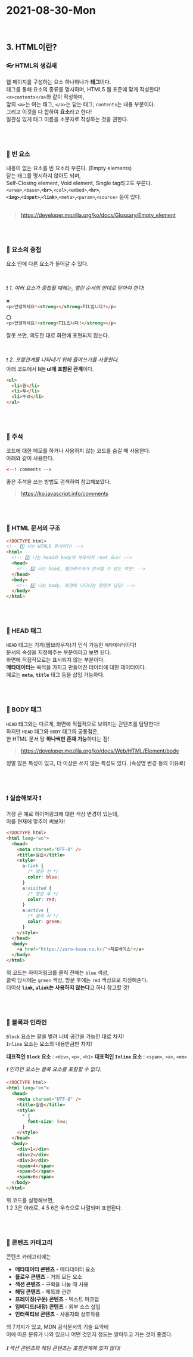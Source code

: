 # 2021-08-30-Mon

<br/>

## 3. HTML이란?

### 👓 HTML의 생김새

웹 페이지를 구성하는 요소 하나하나가 **태그**이다.  
태그를 통해 요소의 종류를 명시하며, HTML5 웹 표준에 맞게 작성한다!  
`<a>contents</a>`와 같이 작성하며,  
앞의 `<a>`는 여는 태그, `</a>`는 닫는 태그, `contents`는 내용 부분이다.  
그리고 이것을 다 합하여 **요소**라고 한다!  
일관성 있게 태그 이름을 소문자로 작성하는 것을 권한다.

<br/>
<br/>

### 🧣 빈 요소

내용이 없는 요소를 빈 요소라 부른다. (Empty elements)  
닫는 태그를 명시하지 않아도 되며,  
Self-Closing element, Void element, Single tag라고도 부른다.  
`<area>`,`<base>`,**`<br>`**,`<col>`,`<embed>`,**`<hr>`**,  
**`<img>`**,**`<input>`**,**`<link>`**,`<meta>`,`<param>`,`<source>` 등이 있다.  
<br/>

> https://developer.mozilla.org/ko/docs/Glossary/Empty_element

<br/>
<br/>

### 🧢 요소의 중첩

요소 안에 다른 요소가 들어갈 수 있다.

<br/>

❗ _1. 여러 요소가 중첩될 때에는, 열린 순서의 반대로 닫아야 한다!_

```html
❌
<p>안녕하세요!<strong></strong>TIL입니다!</p>
```

```html
⭕
<p>안녕하세요!<strong>TIL입니다!</strong></p>
```

잘못 쓰면, 의도한 대로 화면에 표현되지 않는다.

<br/>

❗ _2. 포함관계를 나타내기 위해 들여쓰기를 사용한다._  
아래 코드에서 **li는 ul에 포함된 관계**이다.

```html
<ul>
  <li>원</li>
  <li>투</li>
  <li>뚜리</li>
</ul>
```

<br/>
<br/>

### 👘 주석

코드에 대한 메모를 하거나 사용하지 않는 코드를 숨길 때 사용한다.  
아래와 같이 사용한다.

```html
<--! comments -->
```

좋은 주석을 쓰는 방법도 검색하여 참고해보았다.

> https://ko.javascript.info/comments

<br/>
<br/>

### 🥿 HTML 문서의 구조

```html
<!DOCTYPE html>
<!-- 1️⃣ 나는 HTML5 문서이다! -->
<html>
  <!-- 2️⃣ 나는 head와 body의 부모이자 root 요소! -->
  <head>
    <!-- 3️⃣ 나는 head, 웹브라우저가 인식할 수 있는 부분! -->
  </head>
  <body>
    <!-- 4️⃣ 나는 body, 화면에 나타나는 콘텐츠 담당! -->
  </body>
</html>
```

<br/>
<br/>

### 👔 HEAD 태그

`HEAD` 태그는 기계(웹브라우저)가 인식 가능한 `메타데이터`이다!  
문서의 속성을 지정해주는 부분이라고 보면 된다.  
화면에 직접적으로는 표시되지 않는 부분이다.  
**메타데이터**는 목적을 가지고 만들어진 데이터에 대한 데이터이다.  
예로는 **`meta`**, **`title`** 태그 등을 삽입 가능하다.

<br/>
<br/>

### 🥽 BODY 태그

`HEAD` 태그와는 다르게, 화면에 직접적으로 보여지는 콘텐츠를 담당한다!  
하지만 `HEAD` 태그와 `BODY` 태그의 공통점은,  
한 HTML 문서 당 **하나씩만 존재 가능**하다는 점!

> https://developer.mozilla.org/ko/docs/Web/HTML/Element/body

정말 많은 특성이 있고, 더 이상은 쓰지 않는 특성도 있다. (속성명 변경 등의 이유로)

<br/>
<br/>

### ❗ 실습해보자 ❗

가장 큰 예로 하이퍼링크에 대한 색상 변경이 있는데,  
이를 현재에 맞추어 써보자!

```html
<!DOCTYPE html>
<html lang="en">
  <head>
    <meta charset="UTF-8" />
    <title>실습</title>
    <style>
      a:link {
        /* 방문 전 */
        color: blue;
      }
      a:visited {
        /* 방문 후 */
        color: red;
      }
      a:active {
        /* 클릭 시 */
        color: green;
      }
    </style>
  </head>
  <body>
    <a href="https://zero-base.co.kr/">제로베이스!</a>
  </body>
</html>
```

위 코드는 하이퍼링크를 클릭 전에는 `blue` 색상,  
클릭 당시에는 `green` 색상, 방문 후에는 `red` 색상으로 지정해준다.  
더이상 **`link`, `alink`는 사용하지 않는다**고 하니 참고할 것!

<br/>
<br/>

### 🐬 블록과 인라인

`Block` 요소는 팔을 벌려 너비 공간을 가능한 대로 차지!  
`Inline` 요소는 요소의 내용만큼만 차지!
<br/>

**대표적인 `Block` 요소** : `<div>`, `<p>`, `<h1>`
**대표적인 `Inline` 요소** : `<span>`, `<a>`, `<em>`

_❗ 인라인 요소는 블록 요소를 포함할 수 없다._
<br/>

```html
<!DOCTYPE html>
<html lang="en">
  <head>
    <meta charset="UTF-8" />
    <title>실습</title>
    <style>
      * {
        font-size: 5vw;
      }
    </style>
  </head>
  <body>
    <div>1</div>
    <div>2</div>
    <div>3</div>
    <span>4</span>
    <span>5</span>
    <span>6</span>
  </body>
</html>
```

위 코드를 실행해보면,  
1 2 3은 아래로, 4 5 6은 우측으로 나열되며 표현된다.

<br/>
<br/>

### 🐳 콘텐츠 카테고리

콘텐츠 카테고리에는

- **메타데이터 콘텐츠** - 메타데이터 요소
- **플로우 콘텐츠** - 거의 모든 요소
- **섹션 콘텐츠** - 구획을 나눌 때 사용
- **헤딩 콘텐츠** - 제목과 관련
- **프레이징(구문) 콘텐츠** - 텍스트 마크업
- **임베디드(내장) 콘텐츠** - 외부 소스 삽입
- **인터랙티브 콘텐츠** - 사용자와 상호작용

의 7가지가 있고, MDN 공식문서의 기술 요약에  
이에 따른 분류가 나와 있으니 어떤 것인지 정도는 알아두고 가는 것이 좋겠다.  
<br/>
_❗ 섹션 콘텐츠와 헤딩 콘텐츠는 포함관계에 있지 않다!_

<br/>
